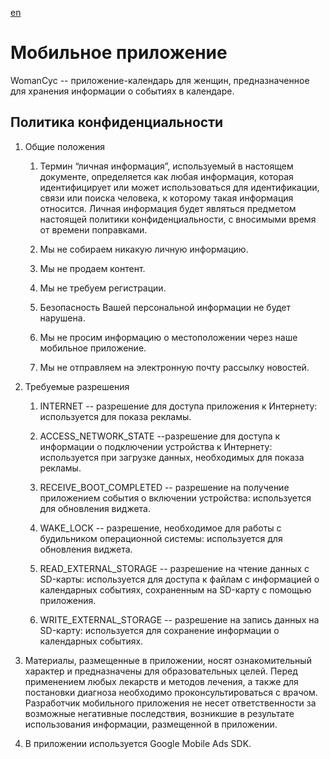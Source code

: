[en](en.html)

# Мобильное приложение

WomanCyc -- приложение-календарь для женщин, предназначенное для хранения информации о событиях в календаре.

## Политика конфиденциальности

1. Общие положения

    1. Термин “личная информация”, используемый в настоящем документе, определяется как любая информация,
 которая идентифицирует или может использоваться для идентификации, связи или поиска человека, к которому такая информация относится.
 Личная информация будет являться предметом настоящей политики конфиденциальности, с вносимыми время от времени поправками.

    1. Мы не собираем никакую личную информацию.

    1. Мы не продаем контент.

    1. Мы не требуем регистрации.

    1. Безопасность Вашей персональной информации не будет нарушена.

    1. Мы не просим информацию о местоположении через наше мобильное приложение.

    1. Мы не отправляем на электронную почту рассылку новостей.

1. Требуемые разрешения

    1. INTERNET -- разрешение для доступа приложения к Интернету: используется для показа рекламы.

    1. ACCESS_NETWORK_STATE --разрешение для доступа к информации о подключении устройства к Интернету:
 используется при загрузке данных, необходимых для показа рекламы.

    1. RECEIVE_BOOT_COMPLETED -- разрешение на получение приложением события о включении устройства: используется для обновления виджета.

    1. WAKE_LOCK -- разрешение, необходимое для работы с будильником операционной системы: используется для обновления виджета.

    1. READ_EXTERNAL_STORAGE -- разрешение на чтение данных с SD-карты:
 используется для доступа к файлам с информацией о календарных событиях, сохраненным на SD-карту с помощью приложения.

    1. WRITE_EXTERNAL_STORAGE -- разрешение на запись данных на SD-карту: используется для сохранение информации о календарных событиях.

1. Материалы, размещенные в приложении, носят ознакомительный характер и предназначены для образовательных целей.
 Перед применением любых лекарств и методов лечения, а также для постановки диагноза необходимо проконсультироваться с врачом.
 Разработчик мобильного приложения не несет ответственности за возможные негативные последствия, возникшие в результате использования информации,
 размещенной в приложении.

1. В приложении используется Google Mobile Ads SDK.
